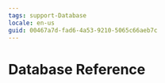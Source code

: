 ```yaml
---
tags: support-Database
locale: en-us
guid: 00467a7d-fad6-4a53-9210-5065c66aeb7c
---
```


# Database Reference
